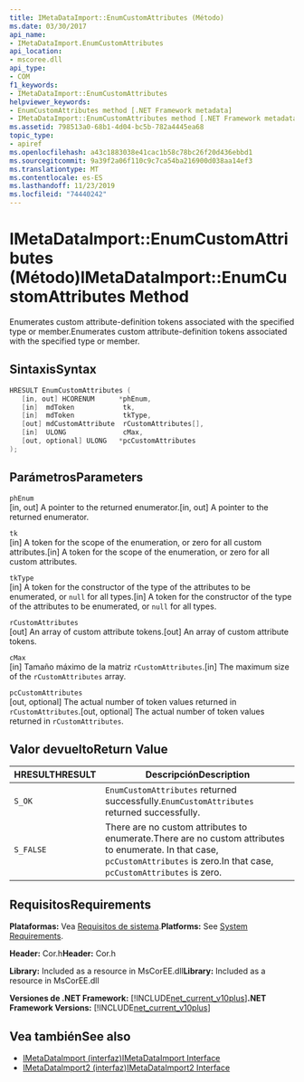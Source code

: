 ```yaml
---
title: IMetaDataImport::EnumCustomAttributes (Método)
ms.date: 03/30/2017
api_name:
- IMetaDataImport.EnumCustomAttributes
api_location:
- mscoree.dll
api_type:
- COM
f1_keywords:
- IMetaDataImport::EnumCustomAttributes
helpviewer_keywords:
- EnumCustomAttributes method [.NET Framework metadata]
- IMetaDataImport::EnumCustomAttributes method [.NET Framework metadata]
ms.assetid: 798513a0-68b1-4d04-bc5b-782a4445ea68
topic_type:
- apiref
ms.openlocfilehash: a43c1883038e41cac1b58c78bc26f20d436ebbd1
ms.sourcegitcommit: 9a39f2a06f110c9c7ca54ba216900d038aa14ef3
ms.translationtype: MT
ms.contentlocale: es-ES
ms.lasthandoff: 11/23/2019
ms.locfileid: "74440242"
---
```

# <a name="imetadataimportenumcustomattributes-method"></a><span data-ttu-id="ba9a8-102">IMetaDataImport::EnumCustomAttributes (Método)</span><span class="sxs-lookup"><span data-stu-id="ba9a8-102">IMetaDataImport::EnumCustomAttributes Method</span></span>
<span data-ttu-id="ba9a8-103">Enumerates custom attribute-definition tokens associated with the specified type or member.</span><span class="sxs-lookup"><span data-stu-id="ba9a8-103">Enumerates custom attribute-definition tokens associated with the specified type or member.</span></span>  
  
## <a name="syntax"></a><span data-ttu-id="ba9a8-104">Sintaxis</span><span class="sxs-lookup"><span data-stu-id="ba9a8-104">Syntax</span></span>  
  
```cpp  
HRESULT EnumCustomAttributes (   
   [in, out] HCORENUM      *phEnum,  
   [in]  mdToken            tk,   
   [in]  mdToken            tkType,   
   [out] mdCustomAttribute  rCustomAttributes[],   
   [in]  ULONG              cMax,  
   [out, optional] ULONG   *pcCustomAttributes  
);  
```  
  
## <a name="parameters"></a><span data-ttu-id="ba9a8-105">Parámetros</span><span class="sxs-lookup"><span data-stu-id="ba9a8-105">Parameters</span></span>  
 `phEnum`  
 <span data-ttu-id="ba9a8-106">[in, out] A pointer to the returned enumerator.</span><span class="sxs-lookup"><span data-stu-id="ba9a8-106">[in, out] A pointer to the returned enumerator.</span></span>  
  
 `tk`  
 <span data-ttu-id="ba9a8-107">[in] A token for the scope of the enumeration, or zero for all custom attributes.</span><span class="sxs-lookup"><span data-stu-id="ba9a8-107">[in] A token for the scope of the enumeration, or zero for all custom attributes.</span></span>  
  
 `tkType`  
 <span data-ttu-id="ba9a8-108">[in] A token for the constructor of the type of the attributes to be enumerated, or `null` for all types.</span><span class="sxs-lookup"><span data-stu-id="ba9a8-108">[in] A token for the constructor of the type of the attributes to be enumerated, or `null` for all types.</span></span>  
  
 `rCustomAttributes`  
 <span data-ttu-id="ba9a8-109">[out] An array of custom attribute tokens.</span><span class="sxs-lookup"><span data-stu-id="ba9a8-109">[out] An array of custom attribute tokens.</span></span>  
  
 `cMax`  
 <span data-ttu-id="ba9a8-110">[in] Tamaño máximo de la matriz `rCustomAttributes`.</span><span class="sxs-lookup"><span data-stu-id="ba9a8-110">[in] The maximum size of the `rCustomAttributes` array.</span></span>  
  
 `pcCustomAttributes`  
 <span data-ttu-id="ba9a8-111">[out, optional] The actual number of token values returned in `rCustomAttributes`.</span><span class="sxs-lookup"><span data-stu-id="ba9a8-111">[out, optional] The actual number of token values returned in `rCustomAttributes`.</span></span>  
  
## <a name="return-value"></a><span data-ttu-id="ba9a8-112">Valor devuelto</span><span class="sxs-lookup"><span data-stu-id="ba9a8-112">Return Value</span></span>  
  
|<span data-ttu-id="ba9a8-113">HRESULT</span><span class="sxs-lookup"><span data-stu-id="ba9a8-113">HRESULT</span></span>|<span data-ttu-id="ba9a8-114">Descripción</span><span class="sxs-lookup"><span data-stu-id="ba9a8-114">Description</span></span>|  
|-------------|-----------------|  
|`S_OK`|<span data-ttu-id="ba9a8-115">`EnumCustomAttributes` returned successfully.</span><span class="sxs-lookup"><span data-stu-id="ba9a8-115">`EnumCustomAttributes` returned successfully.</span></span>|  
|`S_FALSE`|<span data-ttu-id="ba9a8-116">There are no custom attributes to enumerate.</span><span class="sxs-lookup"><span data-stu-id="ba9a8-116">There are no custom attributes to enumerate.</span></span> <span data-ttu-id="ba9a8-117">In that case, `pcCustomAttributes` is zero.</span><span class="sxs-lookup"><span data-stu-id="ba9a8-117">In that case, `pcCustomAttributes` is zero.</span></span>|  
  
## <a name="requirements"></a><span data-ttu-id="ba9a8-118">Requisitos</span><span class="sxs-lookup"><span data-stu-id="ba9a8-118">Requirements</span></span>  
 <span data-ttu-id="ba9a8-119">**Plataformas:** Vea [Requisitos de sistema](../../../../docs/framework/get-started/system-requirements.md).</span><span class="sxs-lookup"><span data-stu-id="ba9a8-119">**Platforms:** See [System Requirements](../../../../docs/framework/get-started/system-requirements.md).</span></span>  
  
 <span data-ttu-id="ba9a8-120">**Header:** Cor.h</span><span class="sxs-lookup"><span data-stu-id="ba9a8-120">**Header:** Cor.h</span></span>  
  
 <span data-ttu-id="ba9a8-121">**Library:** Included as a resource in MsCorEE.dll</span><span class="sxs-lookup"><span data-stu-id="ba9a8-121">**Library:** Included as a resource in MsCorEE.dll</span></span>  
  
 <span data-ttu-id="ba9a8-122">**Versiones de .NET Framework:** [!INCLUDE[net_current_v10plus](../../../../includes/net-current-v10plus-md.md)]</span><span class="sxs-lookup"><span data-stu-id="ba9a8-122">**.NET Framework Versions:** [!INCLUDE[net_current_v10plus](../../../../includes/net-current-v10plus-md.md)]</span></span>  
  
## <a name="see-also"></a><span data-ttu-id="ba9a8-123">Vea también</span><span class="sxs-lookup"><span data-stu-id="ba9a8-123">See also</span></span>

- [<span data-ttu-id="ba9a8-124">IMetaDataImport (interfaz)</span><span class="sxs-lookup"><span data-stu-id="ba9a8-124">IMetaDataImport Interface</span></span>](../../../../docs/framework/unmanaged-api/metadata/imetadataimport-interface.md)
- [<span data-ttu-id="ba9a8-125">IMetaDataImport2 (interfaz)</span><span class="sxs-lookup"><span data-stu-id="ba9a8-125">IMetaDataImport2 Interface</span></span>](../../../../docs/framework/unmanaged-api/metadata/imetadataimport2-interface.md)
